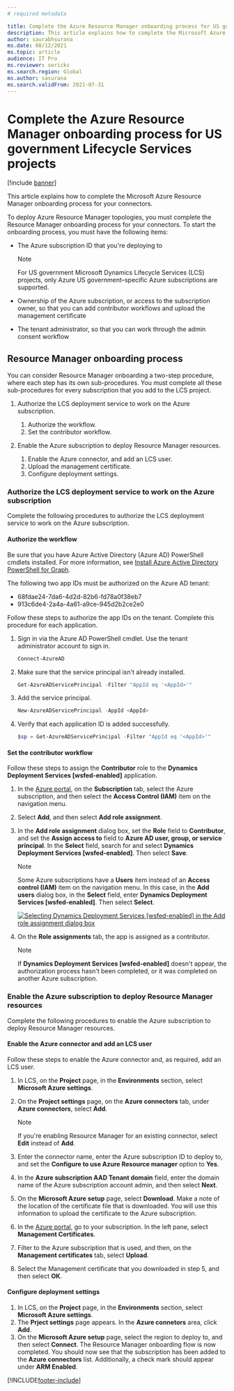 ```yaml
---
# required metadata

title: Complete the Azure Resource Manager onboarding process for US government Lifecycle Services projects
description: This article explains how to complete the Microsoft Azure Resource Manager onboarding process for your connectors. This article applies to Azure US government projects.
author: saurabhsurana
ms.date: 08/12/2021
ms.topic: article
audience: IT Pro
ms.reviewer: sericks
ms.search.region: Global
ms.author: sasurana
ms.search.validFrom: 2021-07-31
---
```


# Complete the Azure Resource Manager onboarding process for US government Lifecycle Services projects

[!include [banner](../includes/banner.md)]

This article explains how to complete the Microsoft Azure Resource Manager onboarding process for your connectors.

To deploy Azure Resource Manager topologies, you must complete the Resource Manager onboarding process for your connectors. To start the onboarding process, you must have the following items:

- The Azure subscription ID that you're deploying to

    > [!NOTE]
    > For US government Microsoft Dynamics Lifecycle Services (LCS) projects, only Azure US government–specific Azure subscriptions are supported.

- Ownership of the Azure subscription, or access to the subscription owner, so that you can add contributor workflows and upload the management certificate
- The tenant administrator, so that you can work through the admin consent workflow

## Resource Manager onboarding process

You can consider Resource Manager onboarding a two-step procedure, where each step has its own sub-procedures. You must complete all these sub-procedures for every subscription that you add to the LCS project.

1. Authorize the LCS deployment service to work on the Azure subscription.

    1. Authorize the workflow.
    2. Set the contributor workflow.

2. Enable the Azure subscription to deploy Resource Manager resources.

    1. Enable the Azure connector, and add an LCS user.
    2. Upload the management certificate.
    3. Configure deployment settings.

### Authorize the LCS deployment service to work on the Azure subscription

Complete the following procedures to authorize the LCS deployment service to work on the Azure subscription.

#### Authorize the workflow

Be sure that you have Azure Active Directory (Azure AD) PowerShell cmdlets installed. For more information, see [Install Azure Active Directory PowerShell for Graph](/powershell/azure/active-directory/install-adv2).

The following two app IDs must be authorized on the Azure AD tenant:

- 68fdae24-7da6-4d2d-82b6-fd78a0f38eb7
- 913c6de4-2a4a-4a61-a9ce-945d2b2ce2e0

Follow these steps to authorize the app IDs on the tenant. Complete this procedure for each application.

1. Sign in via the Azure AD PowerShell cmdlet. Use the tenant administrator account to sign in.

    ```powershell
    Connect-AzureAD 
    ```

2. Make sure that the service principal isn't already installed.

    ```powershell
    Get-AzureADServicePrincipal -Filter "AppId eq '<AppId>'"
    ```

3. Add the service principal.

    ```powershell
    New-AzureADServicePrincipal -AppId <AppId>
    ```

4. Verify that each application ID is added successfully.

    ```powershell
    $sp = Get-AzureADServicePrincipal -Filter "AppId eq '<AppId>'"
    ```

#### Set the contributor workflow

Follow these steps to assign the **Contributor** role to the **Dynamics Deployment Services \[wsfed-enabled\]** application.

1. In the [Azure portal](https://portal.azure.com), on the **Subscription** tab, select the Azure subscription, and then select the **Access Control (IAM)** item on the navigation menu.
2. Select **Add**, and then select **Add role assignment**.
3. In the **Add role assignment** dialog box, set the **Role** field to **Contributor**, and set the **Assign access to** field to **Azure AD user, group, or service principal**. In the **Select** field, search for and select **Dynamics Deployment Services \[wsfed-enabled\]**. Then select **Save**.

    > [!NOTE]
    > Some Azure subscriptions have a **Users** item instead of an **Access control (IAM)** item on the navigation menu. In this case, in the **Add users** dialog box, in the **Select** field, enter **Dynamics Deployment Services \[wsfed-enabled\]**. Then select **Select**.

    [![Selecting Dynamics Deployment Services \[wsfed-enabled\] in the Add role assignment dialog box](./media/arm_redo_02.png)](./media/arm_redo_02.png)

3. On the **Role assignments** tab, the app is assigned as a contributor.

    > [!NOTE]
    > If **Dynamics Deployment Services \[wsfed-enabled\]** doesn't appear, the authorization process hasn't been completed, or it was completed on another Azure subscription.

### Enable the Azure subscription to deploy Resource Manager resources

Complete the following procedures to enable the Azure subscription to deploy Resource Manager resources.

#### Enable the Azure connector and add an LCS user

Follow these steps to enable the Azure connector and, as required, add an LCS user.

1. In LCS, on the **Project** page, in the **Environments** section, select **Microsoft Azure settings**.
2. On the **Project settings** page, on the **Azure connectors** tab, under **Azure connectors**, select **Add**.

    > [!NOTE]
    > If you're enabling Resource Manager for an existing connector, select **Edit** instead of **Add**.

3. Enter the connector name, enter the Azure subscription ID to deploy to, and set the **Configure to use Azure Resource manager** option to **Yes**.
4. In the **Azure subscription AAD Tenant domain** field, enter the domain name of the Azure subscription account admin, and then select **Next**.
5. On the **Microsoft Azure setup** page, select **Download**. Make a note of the location of the certificate file that is downloaded. You will use this information to upload the certificate to the Azure subscription.
6. In the [Azure  portal](https://portal.azure.com), go to your subscription. In the left pane, select **Management Certificates**.
7. Filter to the Azure subscription that is used, and then, on the **Management certificates** tab, select **Upload**.
8. Select the Management certificate that you downloaded in step 5, and then select **OK**.

#### Configure deployment settings

1. In LCS, on the **Project** page, in the **Environments** section, select **Microsoft Azure settings**.
2. The **Prject settings** page appears. In the **Azure connetors** area, click **Add**.
3. On the **Microsoft Azure setup** page, select the region to deploy to, and then select **Connect**. The Resource Manager onboarding flow is now completed. You should now see that the subscription has been added to the **Azure connectors** list. Additionally, a check mark should appear under **ARM Enabled**.

[!INCLUDE[footer-include](../../../includes/footer-banner.md)]
